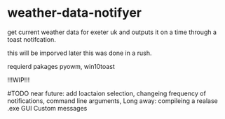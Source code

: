 # weather-data-notifyer
get current weather data for exeter uk and outputs it on a time through a toast notifcation.

this will be imporved later this was done in a rush.

requierd pakages pyowm, win10toast 

!!!WIP!!!

#TODO
near future:
add loactaion selection, changeing frequency of notifications, command line arguments, 
Long away:
compileing a realase .exe 
GUI
Custom messages
